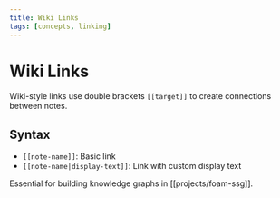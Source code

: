 ```yaml
---
title: Wiki Links
tags: [concepts, linking]
---
```


# Wiki Links

Wiki-style links use double brackets `[[target]]` to create connections between notes.

## Syntax

- `[[note-name]]`: Basic link
- `[[note-name|display-text]]`: Link with custom display text

Essential for building knowledge graphs in [[projects/foam-ssg]].